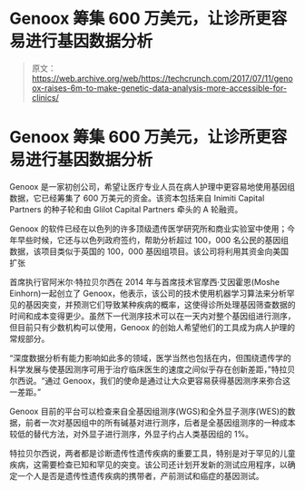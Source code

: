 # Genoox 筹集 600 万美元，让诊所更容易进行基因数据分析 

> 原文：<https://web.archive.org/web/https://techcrunch.com/2017/07/11/genoox-raises-6m-to-make-genetic-data-analysis-more-accessible-for-clinics/>

# Genoox 筹集 600 万美元，让诊所更容易进行基因数据分析

Genoox 是一家初创公司，希望让医疗专业人员在病人护理中更容易地使用基因组数据，它已经筹集了 600 万美元的资金。该资本包括来自 Inimiti Capital Partners 的种子轮和由 Glilot Capital Partners 牵头的 A 轮融资。

Genoox 的软件已经在以色列的许多顶级遗传医学研究所和商业实验室中使用；今年早些时候，它还与以色列政府签约，帮助分析超过 100，000 名公民的基因组数据，该项目类似于英国的 100，000 基因组项目。该公司将利用其资金向美国扩张

首席执行官阿米尔·特拉贝尔西在 2014 年与首席技术官摩西·艾因霍恩(Moshe Einhorn)一起创立了 Genoox，他表示，该公司的技术使用机器学习算法来分析罕见的基因突变，并预测它们导致某种疾病的概率，这使得诊所处理基因筛查数据的时间和成本变得更少。虽然下一代测序技术可以在一天内对整个基因组进行测序，但目前只有少数机构可以使用，Genoox 的创始人希望他们的工具成为病人护理的常规部分。

“深度数据分析有能力影响如此多的领域，医学当然也包括在内，但围绕遗传学的科学发展与使基因测序可用于治疗临床医生的速度之间似乎存在创新差距，”特拉贝尔西说。“通过 Genoox，我们的使命是通过让大众更容易获得基因测序来弥合这一差距。”

Genoox 目前的平台可以检查来自全基因组测序(WGS)和全外显子测序(WES)的数据，前者一次对基因组中的所有碱基对进行测序，后者是全基因组测序的一种成本较低的替代方法，对外显子进行测序，外显子约占人类基因组的 1%。

特拉贝尔西说，两者都是诊断遗传性遗传疾病的重要工具，特别是对于罕见的儿童疾病，这需要检查已知和罕见的突变。该公司还计划开发新的测试应用程序，以确定一个人是否是遗传性遗传疾病的携带者，产前测试和癌症的基因测试。